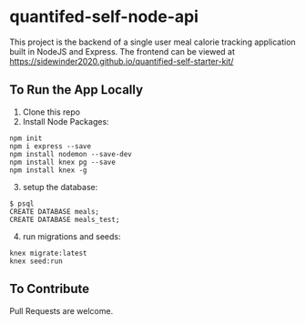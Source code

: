 # quantifed-self-node-api

This project is the backend of a single user meal calorie tracking application built in NodeJS and Express. The frontend can be viewed at https://sidewinder2020.github.io/quantified-self-starter-kit/

## To Run the App Locally
1. Clone this repo
2. Install Node Packages:
```
npm init
npm i express --save
npm install nodemon --save-dev
npm install knex pg --save
npm install knex -g
```
3. setup the database:
```
$ psql
CREATE DATABASE meals;
CREATE DATABASE meals_test;
```
4. run migrations and seeds:
```
knex migrate:latest
knex seed:run
```
## To Contribute
Pull Requests are welcome.
